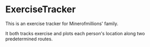 # ExerciseTracker
This is an exercise tracker for Minerofmillions' family.

It both tracks exercise and plots each person's location along two predetermined routes.
